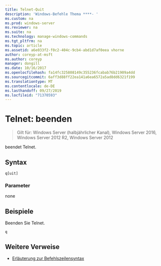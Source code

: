 ```yaml
---
title: Telnet-Quit
description: 'Windows-Befehle Thema ****- '
ms.custom: na
ms.prod: windows-server
ms.reviewer: na
ms.suite: na
ms.technology: manage-windows-commands
ms.tgt_pltfrm: na
ms.topic: article
ms.assetid: a6e033f2-f0c2-404c-9cb4-abd1d7af0eea vhorne
author: coreyp-at-msft
ms.author: coreyp
manager: dongill
ms.date: 10/16/2017
ms.openlocfilehash: fa14fc325808149c355236fcabab76b21909a4dd
ms.sourcegitcommit: 6aff3d88ff22ea141a6ea6572a5ad8dd6321f199
ms.translationtype: MT
ms.contentlocale: de-DE
ms.lasthandoff: 09/27/2019
ms.locfileid: "71370593"
---
```

# <a name="telnet-quit"></a>Telnet: beenden

>Gilt für: Windows Server (halbjährlicher Kanal), Windows Server 2016, Windows Server 2012 R2, Windows Server 2012

beendet Telnet.   
## <a name="syntax"></a>Syntax  
```  
q[uit]  
```  
### <a name="parameters"></a>Parameter  
none  
## <a name="BKMK_Examples"></a>Beispiele  
Beenden Sie Telnet.  
```  
q  
```  
## <a name="additional-references"></a>Weitere Verweise  
-   [Erläuterung zur Befehlszeilensyntax](command-line-syntax-key.md)  
